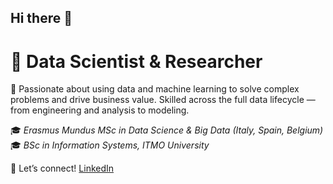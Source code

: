 

## Hi there 👋

<!--
**omymble/omymble** is a ✨ _special_ ✨ repository because its `README.md` (this file) appears on your GitHub profile.

Here are some ideas to get you started:

- 🔭 I’m currently working on ...
- 🌱 I’m currently learning ...
- 👯 I’m looking to collaborate on ...
- 🤔 I’m looking for help with ...
- 💬 Ask me about ...
- 📫 How to reach me: ...
- 😄 Pronouns: ...
- ⚡ Fun fact: ...
-->

# 🚀 Data Scientist & Researcher  

👀 Passionate about using data and machine learning to solve complex problems and drive business value. Skilled across the full data lifecycle — from engineering and analysis to modeling.  

🎓 *Erasmus Mundus MSc in Data Science & Big Data (Italy, Spain, Belgium)*  
🎓 *BSc in Information Systems, ITMO University*  

💬 Let’s connect! [LinkedIn](https://linkedin.com/in/arina-gepalova/)  
